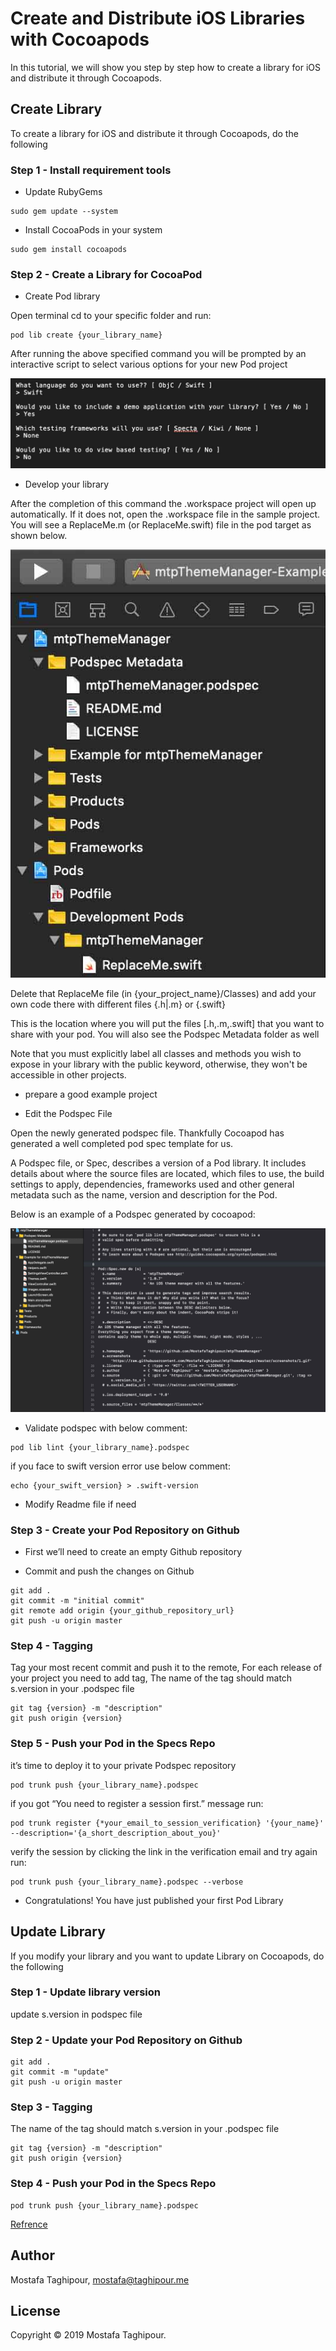 # Create and Distribute iOS Libraries with Cocoapods

In this tutorial, we will show you step by step how to create a library for iOS and distribute it through Cocoapods.

## Create Library
To create a library for iOS and distribute it through Cocoapods, do the following

### Step 1 - Install requirement tools
- Update RubyGems

```
sudo gem update --system
```

- Install CocoaPods in your system

```
sudo gem install cocoapods
```

### Step 2 - Create a Library for CocoaPod
- Create Pod library

Open terminal cd to your specific folder and run:
```
pod lib create {your_library_name}
```
After running the above specified command you will be prompted by an interactive script to select various options for your new Pod project

![screen shots](screenshots/1.jpg)

- Develop your library

After the completion of this command the .workspace project will open up automatically. If it does not, open the .workspace file in the sample project. You will see a ReplaceMe.m (or ReplaceMe.swift) file in the pod target as shown below.

![screen shots](screenshots/2.jpg)

Delete that ReplaceMe file (in {your_project_name}/Classes) and add your own code there with different files {.h|.m} or {.swift}

This is the location where you will put the files [.h,.m,.swift] that you want to share with your pod. You will also see the Podspec Metadata folder as well

Note that you must explicitly label all classes and methods you wish to expose in your library with the public keyword, otherwise, they won't be accessible in other projects.

- prepare a good example project

- Edit the Podspec File

Open the newly generated podspec file. Thankfully Cocoapod has generated a well completed pod spec template for us.

A Podspec file, or Spec, describes a version of a Pod library. It includes details about where the source files are located, which files to use, the build settings to apply, dependencies, frameworks used and other general metadata such as the name, version and description for the Pod.

Below is an example of a Podspec generated by cocoapod:

![screen shots](screenshots/3.jpg)

- Validate podspec with below comment:

```
pod lib lint {your_library_name}.podspec 
```

if you face to swift version error use below comment:

```
echo {your_swift_version} > .swift-version 
```

- Modify Readme file if need

### Step 3 - Create your Pod Repository on Github
- First we’ll need to create an empty Github repository 

- Commit and push the changes on Github 

```
git add .
git commit -m "initial commit"
git remote add origin {your_github_repository_url}
git push -u origin master
```

### Step 4 - Tagging

Tag your most recent commit and push it to the remote, For each release of your project you need to add tag, The name of the tag should match s.version in your .podspec file

```
git tag {version} -m "description"
git push origin {version}
```

### Step 5 - Push your Pod in the Specs Repo
it’s time to deploy it to your private Podspec repository

```
pod trunk push {your_library_name}.podspec
```

if you got “You need to register a session first.” message run:

```
pod trunk register {*your_email_to_session_verification} '{your_name}' --description='{a_short_description_about_you}'
```

verify the session by clicking the link in the verification email and try again run: 

```
pod trunk push {your_library_name}.podspec --verbose
```

- Congratulations! You have just published your first Pod Library


## Update Library
If you modify your library and you want to update Library on Cocoapods, do the following

### Step 1 - Update library version
update s.version in podspec file

### Step 2 - Update your Pod Repository on Github
```
git add .
git commit -m "update"
git push -u origin master
```

### Step 3 - Tagging
The name of the tag should match s.version in your .podspec file

```
git tag {version} -m "description"
git push origin {version}
```

### Step 4 - Push your Pod in the Specs Repo
```
pod trunk push {your_library_name}.podspec
```


[Refrence](https://code.tutsplus.com/tutorials/creating-your-first-cocoapod--cms-24332)


## Author

Mostafa Taghipour, mostafa@taghipour.me

## License

Copyright © 2019 Mostafa Taghipour. 

[LICENSE]: LICENSE
